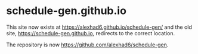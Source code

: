 # schedule-gen.github.io
This site now exists at https://alexhad6.github.io/schedule-gen/ and the old site, https://schedule-gen.github.io, redirects to the correct location.

The repository is now https://github.com/alexhad6/schedule-gen.
